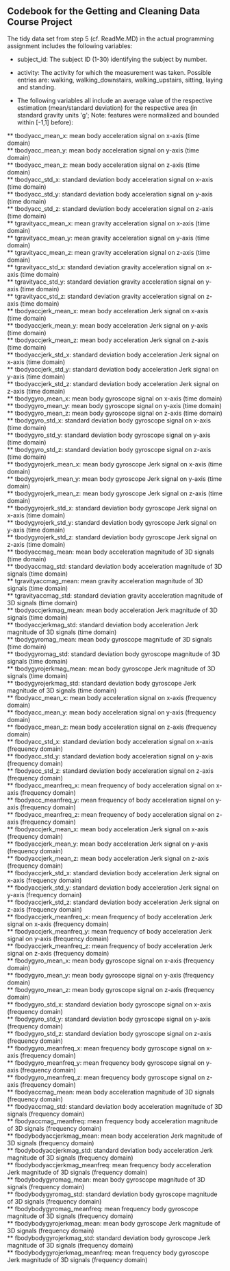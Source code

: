 ## Codebook for the Getting and Cleaning Data Course Project

The tidy data set from step 5 (cf. ReadMe.MD) in the actual programming assignment includes the following variables:

* subject_id:
The subject ID (1-30) identifying the subject by number.

* activity:
The activity for which the measurement was taken. Possible entries are:
walking, walking_downstairs, walking_upstairs, sitting, laying and standing.

* The following variables all include an average value of the respective estimation (mean/standard deviation)
  for the respective area (in standard gravity units 'g'; Note: features were normalized and bounded within [-1,1] before):

** tbodyacc_mean_x: mean body acceleration signal on x-axis (time domain)              
** tbodyacc_mean_y: mean body acceleration signal on y-axis (time domain)		
** tbodyacc_mean_z: mean body acceleration signal on z-axis (time domain)		
** tbodyacc_std_x: standard deviation body acceleration signal on x-axis (time domain)		
** tbodyacc_std_y: standard deviation body acceleration signal on y-axis (time domain)		
** tbodyacc_std_z: standard deviation body acceleration signal on z-axis (time domain)		
** tgravityacc_mean_x: mean gravity acceleration signal on x-axis (time domain)		
** tgravityacc_mean_y: mean gravity acceleration signal on y-axis (time domain)		
** tgravityacc_mean_z: mean gravity acceleration signal on z-axis (time domain)		
** tgravityacc_std_x: standard deviation gravity acceleration signal on x-axis (time domain)		
** tgravityacc_std_y: standard deviation gravity acceleration signal on y-axis (time domain)		
** tgravityacc_std_z: standard deviation gravity acceleration signal on z-axis (time domain)		
** tbodyaccjerk_mean_x: mean body acceleration Jerk signal on x-axis (time domain)		
** tbodyaccjerk_mean_y: mean body acceleration Jerk signal on y-axis (time domain)		
** tbodyaccjerk_mean_z: mean body acceleration Jerk signal on z-axis (time domain)		
** tbodyaccjerk_std_x: standard deviation body acceleration Jerk signal on x-axis (time domain)		
** tbodyaccjerk_std_y: standard deviation body acceleration Jerk signal on y-axis (time domain)		
** tbodyaccjerk_std_z: standard deviation body acceleration Jerk signal on z-axis (time domain)		
** tbodygyro_mean_x: mean body gyroscope signal on x-axis (time domain)		
** tbodygyro_mean_y: mean body gyroscope signal on y-axis (time domain)		
** tbodygyro_mean_z: mean body gyroscope signal on z-axis (time domain)		
** tbodygyro_std_x: standard deviation body gyroscope signal on x-axis (time domain)		
** tbodygyro_std_y: standard deviation body gyroscope signal on y-axis (time domain)		
** tbodygyro_std_z: standard deviation body gyroscope signal on z-axis (time domain)		
** tbodygyrojerk_mean_x: mean body gyroscope Jerk signal on x-axis (time domain)		
** tbodygyrojerk_mean_y: mean body gyroscope Jerk signal on y-axis (time domain)		
** tbodygyrojerk_mean_z: mean body gyroscope Jerk signal on z-axis (time domain)		
** tbodygyrojerk_std_x: standard deviation body gyroscope Jerk signal on x-axis (time domain)		
** tbodygyrojerk_std_y: standard deviation body gyroscope Jerk signal on y-axis (time domain)		
** tbodygyrojerk_std_z: standard deviation body gyroscope Jerk signal on z-axis (time domain)		
** tbodyaccmag_mean: mean body acceleration magnitude of 3D signals (time domain)		
** tbodyaccmag_std: standard deviation body acceleration magnitude of 3D signals (time domain)		
** tgravityaccmag_mean: mean gravity acceleration magnitude of 3D signals (time domain)		
** tgravityaccmag_std: standard deviation gravity acceleration magnitude of 3D signals (time domain)		
** tbodyaccjerkmag_mean: mean body acceleration Jerk magnitude of 3D signals (time domain)		
** tbodyaccjerkmag_std: standard deviation body acceleration Jerk magnitude of 3D signals (time domain)		
** tbodygyromag_mean: mean body gyroscope magnitude of 3D signals (time domain)		
** tbodygyromag_std: standard deviation body gyroscope magnitude of 3D signals (time domain)		
** tbodygyrojerkmag_mean: mean body gyroscope Jerk magnitude of 3D signals (time domain)		
** tbodygyrojerkmag_std: standard deviation body gyroscope Jerk magnitude of 3D signals (time domain)		
** fbodyacc_mean_x: mean body acceleration signal on x-axis (frequency domain)		
** fbodyacc_mean_y: mean body acceleration signal on y-axis (frequency domain)		
** fbodyacc_mean_z: mean body acceleration signal on z-axis (frequency domain)		
** fbodyacc_std_x: standard deviation body acceleration signal on x-axis (frequency domain)		
** fbodyacc_std_y: standard deviation body acceleration signal on y-axis (frequency domain)		
** fbodyacc_std_z: standard deviation body acceleration signal on z-axis (frequency domain)		
** fbodyacc_meanfreq_x: mean frequency of body acceleration signal on x-axis (frequency domain)		
** fbodyacc_meanfreq_y: mean frequency of body acceleration signal on y-axis (frequency domain)		
** fbodyacc_meanfreq_z: mean frequency of body acceleration signal on z-axis (frequency domain)		
** fbodyaccjerk_mean_x: mean body acceleration Jerk signal on x-axis (frequency domain)		
** fbodyaccjerk_mean_y: mean body acceleration Jerk signal on y-axis (frequency domain)		
** fbodyaccjerk_mean_z: mean body acceleration Jerk signal on z-axis (frequency domain)		
** fbodyaccjerk_std_x: standard deviation body acceleration Jerk signal on x-axis (frequency domain)		
** fbodyaccjerk_std_y: standard deviation body acceleration Jerk signal on y-axis (frequency domain)		
** fbodyaccjerk_std_z: standard deviation body acceleration Jerk signal on z-axis (frequency domain)		
** fbodyaccjerk_meanfreq_x: mean frequency of body acceleration Jerk signal on x-axis (frequency domain)		
** fbodyaccjerk_meanfreq_y: mean frequency of body acceleration Jerk signal on y-axis (frequency domain)		
** fbodyaccjerk_meanfreq_z: mean frequency of body acceleration Jerk signal on z-axis (frequency domain)		
** fbodygyro_mean_x: mean body gyroscope signal on x-axis (frequency domain)		
** fbodygyro_mean_y: mean body gyroscope signal on y-axis (frequency domain)		
** fbodygyro_mean_z: mean body gyroscope signal on z-axis (frequency domain)		
** fbodygyro_std_x: standard deviation body gyroscope signal on x-axis (frequency domain)		
** fbodygyro_std_y: standard deviation body gyroscope signal on y-axis (frequency domain)		
** fbodygyro_std_z: standard deviation body gyroscope signal on z-axis (frequency domain)		
** fbodygyro_meanfreq_x: mean frequency body gyroscope signal on x-axis (frequency domain)		
** fbodygyro_meanfreq_y: mean frequency body gyroscope signal on y-axis (frequency domain)		
** fbodygyro_meanfreq_z: mean frequency body gyroscope signal on z-axis (frequency domain)		
** fbodyaccmag_mean: mean body acceleration magnitude of 3D signals (frequency domain)		
** fbodyaccmag_std: standard deviation body acceleration magnitude of 3D signals (frequency domain)		
** fbodyaccmag_meanfreq: mean frequency body acceleration magnitude of 3D signals (frequency domain)		
** fbodybodyaccjerkmag_mean: mean body acceleration Jerk magnitude of 3D signals (frequency domain)		
** fbodybodyaccjerkmag_std: standard deviation body acceleration Jerk magnitude of 3D signals (frequency domain)		
** fbodybodyaccjerkmag_meanfreq: mean frequency body acceleration Jerk magnitude of 3D signals (frequency domain)		
** fbodybodygyromag_mean: mean body gyroscope magnitude of 3D signals (frequency domain)		
** fbodybodygyromag_std: standard deviation body gyroscope magnitude of 3D signals (frequency domain)		
** fbodybodygyromag_meanfreq: mean frequency body gyroscope magnitude of 3D signals (frequency domain)		
** fbodybodygyrojerkmag_mean: mean body gyroscope Jerk magnitude of 3D signals (frequency domain)		
** fbodybodygyrojerkmag_std: standard deviation body gyroscope Jerk magnitude of 3D signals (frequency domain)		
** fbodybodygyrojerkmag_meanfreq: mean frequency body gyroscope Jerk magnitude of 3D signals (frequency domain)		